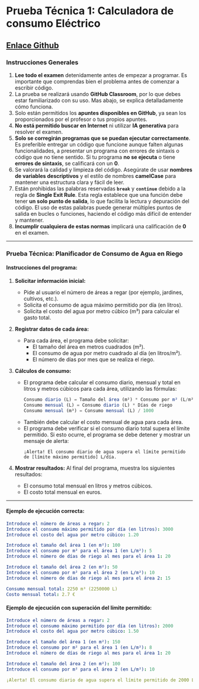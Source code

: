 # Prueba Técnica 1: Calculadora de consumo Eléctrico

## [Enlace Github](https://classroom.github.com/a/qUXSbgK7)

### **Instrucciones Generales**

1. **Lee todo el examen** detenidamente antes de empezar a programar. Es importante que comprendas bien el problema antes de comenzar a escribir código.
2. La prueba se realizará usando **GitHub Classroom**, por lo que debes estar familiarizado con su uso. Mas abajo, se explica detalladamente cómo funciona.
3. Solo están permitidos los **apuntes disponibles en GitHub**, ya sean los proporcionados por el profesor o tus propios apuntes. 
4. **No está permitido buscar en Internet** ni utilizar **IA generativa** para resolver el examen.
5. **Solo se corregirán programas que se puedan ejecutar correctamente**. Es preferible entregar un código que funcione aunque falten algunas funcionalidades, a presentar un programa con errores de sintaxis o código que no tiene sentido. Si tu programa **no se ejecuta** o tiene **errores de sintaxis**, se calificará con un **0**.
6. Se valorará la calidad y limpieza del código. Asegúrate de usar **nombres de variables descriptivos** y el estilo de nombres **camelCase** para mantener una estructura clara y fácil de leer.
7. Están prohibidas las palabras reservadas **`break`** y **`continue`** debido a la regla de **Single Exit Rule**. Esta regla establece que una función debe tener **un solo punto de salida**, lo que facilita la lectura y depuración del código. El uso de estas palabras puede generar múltiples puntos de salida en bucles o funciones, haciendo el código más difícil de entender y mantener.
8. **Incumplir cualquiera de estas normas** implicará una calificación de **0** en el examen.

---

### **Prueba Técnica: Planificador de Consumo de Agua en Riego**

#### **Instrucciones del programa:**

1. **Solicitar información inicial:**
   - Pide al usuario el número de áreas a regar (por ejemplo, jardines, cultivos, etc.).
   - Solicita el consumo de agua máximo permitido por día (en litros).
   - Solicita el costo del agua por metro cúbico (m³) para calcular el gasto total.

2. **Registrar datos de cada área:**
   - Para cada área, el programa debe solicitar:
     - El tamaño del área en metros cuadrados (m²).
     - El consumo de agua por metro cuadrado al día (en litros/m²).
     - El número de días por mes que se realiza el riego.

3. **Cálculos de consumo:**
   - El programa debe calcular el consumo diario, mensual y total en litros y metros cúbicos para cada área, utilizando las fórmulas:
     ```javascript
     Consumo diario (L) = Tamaño del área (m²) * Consumo por m² (L/m²)
     Consumo mensual (L) = Consumo diario (L) * Días de riego
     Consumo mensual (m³) = Consumo mensual (L) / 1000
     ```
   - También debe calcular el costo mensual de agua para cada área.
   - El programa debe verificar si el consumo diario total supera el límite permitido. Si esto ocurre, el programa se debe detener y mostrar un mensaje de alerta:
     ```
     ¡Alerta! El consumo diario de agua supera el límite permitido de [límite máximo permitido] L/día.
     ```

4. **Mostrar resultados:**
   Al final del programa, muestra los siguientes resultados:
   - El consumo total mensual en litros y metros cúbicos.
   - El costo total mensual en euros.

---

#### **Ejemplo de ejecución correcta:**
```yaml
Introduce el número de áreas a regar: 2
Introduce el consumo máximo permitido por día (en litros): 3000
Introduce el costo del agua por metro cúbico: 1.20

Introduce el tamaño del área 1 (en m²): 100
Introduce el consumo por m² para el área 1 (en L/m²): 5
Introduce el número de días de riego al mes para el área 1: 20

Introduce el tamaño del área 2 (en m²): 50
Introduce el consumo por m² para el área 2 (en L/m²): 10
Introduce el número de días de riego al mes para el área 2: 15

Consumo mensual total: 2250 m³ (2250000 L)
Costo mensual total: 2.7 €
```

#### **Ejemplo de ejecución con superación del límite permitido:**
```yaml
Introduce el número de áreas a regar: 2
Introduce el consumo máximo permitido por día (en litros): 2000
Introduce el costo del agua por metro cúbico: 1.50

Introduce el tamaño del área 1 (en m²): 150
Introduce el consumo por m² para el área 1 (en L/m²): 8
Introduce el número de días de riego al mes para el área 1: 20

Introduce el tamaño del área 2 (en m²): 100
Introduce el consumo por m² para el área 2 (en L/m²): 10

¡Alerta! El consumo diario de agua supera el límite permitido de 2000 L/día.
```